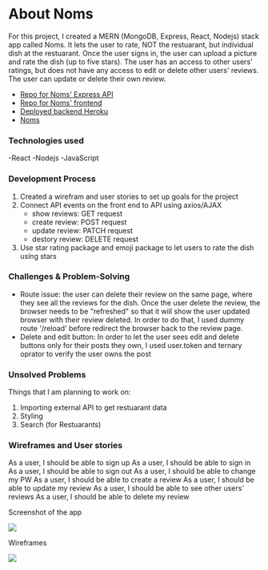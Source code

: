# About Noms
For this project, I created a MERN (MongoDB, Express, React, Nodejs) stack app called Noms. It lets the user to rate, NOT the restuarant, but individual dish at the restuarant. Once the user signs in, the user can upload a picture and rate the dish (up to five stars). The user has an access to other users' ratings, but does not have any access to edit or delete other users' reviews. The user can update or delete their own review.

- <a href=https://github.com/sookim-Boston/noms-backend>Repo for Noms' Express API</a>
- <a href=https://github.com/sookim914/noms>Repo for Noms' frontend </a>
- <a href=https://fast-peak-68836.herokuapp.com/>Deployed backend Heroku</a>
- <a href=https://sookim914.github.io/noms/>Noms</a>

### Technologies used
-React
-Nodejs
-JavaScript

### Development Process
1. Created a wirefram and user stories to set up goals for the project
2. Connect API events on the front end to API using axios/AJAX
    - show reviews: GET request
    - create review: POST request
    - update review: PATCH request
    - destory review: DELETE request
3. Use star rating package and emoji package to let users to rate the dish using stars


### Challenges & Problem-Solving
-  Route issue: the user can delete their review on the same page, where they see all the reviews for the dish. Once the user delete the review, the browser needs to be "refreshed" so that it will show the user updated browser with their review deleted. In order to do that, I used dummy route '/reload' before redirect the browser back to the review page.
- Delete and edit button: In order to let the user sees edit and delete buttons only for their posts they own, I used user.token and ternary oprator to verify the user owns the post


### Unsolved Problems
Things that I am planning to work on:
1. Importing external API to get restuarant data
2. Styling
3. Search (for Restuarants)

### Wireframes and User stories
As a user, I should be able to sign up
As a user, I should be able to sign in
As a user, I should be able to sign out
As a user, I should be able to change my PW
As a user, I should be able to create a review
As a user, I should be able to update my review
As a user, I should be able to see other users' reviews
As a user, I should be able to delete my review

Screenshot of the app

<img src=https://i.imgur.com/ScAtlu3.png>

Wireframes

<img src=https://i.imgur.com/D7i26Bn.jpg>

